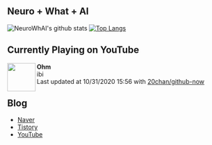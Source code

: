 ## Neuro + What + AI

![NeuroWhAI's github stats](https://github-readme-stats.vercel.app/api?username=neurowhai&count_private=true&show_icons=true)
[![Top Langs](https://github-readme-stats.vercel.app/api/top-langs/?username=neurowhai&layout=compact)](https://github.com/anuraghazra/github-readme-stats)

## Currently Playing on YouTube

[<img align="left" height="65" src="https://yt3.ggpht.com/a/AATXAJzDMbsbRNebWYqbmCOk2Kbl46By6y2dYdLSjna8Tw=s88-c-k-c0xffffffff-no-nd-rj-mo">](https://www.youtube.com/channel/UCDFD8RdIL2FxNfkKkus5RSQ)

**Ohm**  
ibi  
Last updated at 10/31/2020 15:56 with [20chan/github-now](https://github.com/20chan/github-now)

## Blog

- [Naver](http://blog.naver.com/neurowhai)
- [Tistory](http://neurowhai.tistory.com/)
- [YouTube](https://www.youtube.com/channel/UCB_v1xU6laBHOeH6z4L-Mtw)
